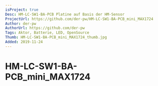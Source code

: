 ```yaml
---
isProject: true
Desc: HM-LC-SW1-BA-PCB Platine auf Basis der HM-Sensor
ProjectUrl: https://github.com/der-pw/HM-LC-SW1-BA-PCB_mini_MAX1724
Author: der-pw
AuthorUrl: https://github.com/der-pw
Tags: Aktor, Batterie, LED, OpenSource
Thumb: HM-LC-SW1-BA-PCB_mini_MAX1724_thumb.jpg
Added: 2019-11-24
---
```


# HM-LC-SW1-BA-PCB_mini_MAX1724
